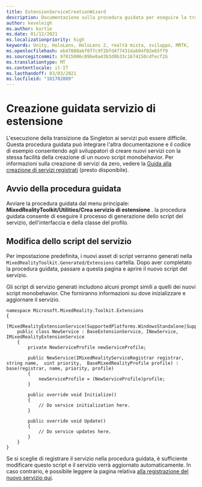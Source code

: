 ```yaml
---
title: ExtensionServiceCreationWizard
description: Documentazione sulla procedura guidata per eseguire la transizione da Singleton ai servizi MRTK
author: keveleigh
ms.author: kurtie
ms.date: 01/12/2021
ms.localizationpriority: high
keywords: Unity, HoloLens, HoloLens 2, realtà mista, sviluppo, MRTK,
ms.openlocfilehash: eb47880abf0f7c9f2bfd477431dab94f02e65ff9
ms.sourcegitcommit: 97815006c09be0a43b3d9b33c1674150cdfecf2b
ms.translationtype: MT
ms.contentlocale: it-IT
ms.lasthandoff: 03/03/2021
ms.locfileid: "101782809"
---
```

# <a name="extension-service-creation-wizard"></a>Creazione guidata servizio di estensione

L'esecuzione della transizione da Singleton ai servizi può essere difficile. Questa procedura guidata può integrare l'altra documentazione e il codice di esempio consentendo agli sviluppatori di creare nuovi servizi con la stessa facilità della creazione di un nuovo script monobehavior. Per informazioni sulla creazione di servizi da zero, vedere la [Guida alla creazione di servizi registrati](../../configuration/mixed-reality-configuration-guide.md) (presto disponibile).

## <a name="launching-the-wizard"></a>Avvio della procedura guidata

Avviare la procedura guidata dal menu principale: **MixedRealityToolkit/Utilities/Crea servizio di estensione** . la procedura guidata consente di eseguire il processo di generazione dello script del servizio, dell'interfaccia e della classe del profilo.

## <a name="editing-your-service-script"></a>Modifica dello script del servizio

Per impostazione predefinita, i nuovi asset di script verranno generati nella `MixedRealityToolkit.Generated/Extensions` cartella. Dopo aver completato la procedura guidata, passare a questa pagina e aprire il nuovo script del servizio.

Gli script di servizio generati includono alcuni prompt simili a quelli dei nuovi script monobehavior. Che forniranno informazioni su dove inizializzare e aggiornare il servizio.

    namespace Microsoft.MixedReality.Toolkit.Extensions
    {
        [MixedRealityExtensionService(SupportedPlatforms.WindowsStandalone|SupportedPlatforms.MacStandalone|SupportedPlatforms.LinuxStandalone|SupportedPlatforms.WindowsUniversal)]
        public class NewService : BaseExtensionService, INewService, IMixedRealityExtensionService
        {
            private NewServiceProfile newServiceProfile;
    
            public NewService(IMixedRealityServiceRegistrar registrar,  string name,  uint priority,  BaseMixedRealityProfile profile) : base(registrar, name, priority, profile) 
            {
                newServiceProfile = (NewServiceProfile)profile;
            }
    
            public override void Initialize()
            {
                // Do service initialization here.
            }
    
            public override void Update()
            {
                // Do service updates here.
            }
        }
    }

Se si sceglie di registrare il servizio nella procedura guidata, è sufficiente modificare questo script e il servizio verrà aggiornato automaticamente. In caso contrario, è possibile leggere la pagina relativa [alla registrazione del nuovo servizio qui](../../configuration/mixed-reality-configuration-guide.md).
